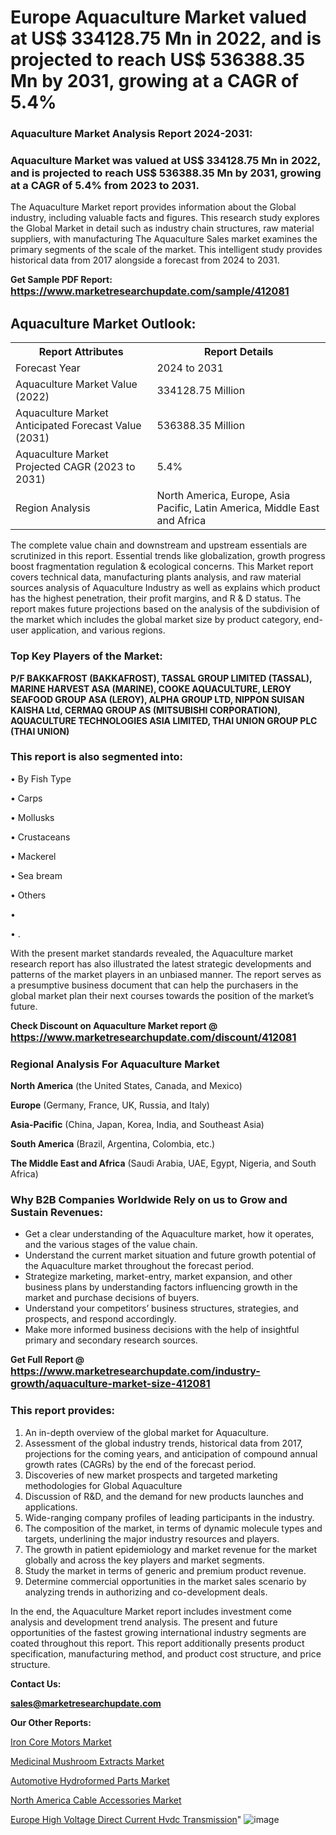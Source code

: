 # Europe Aquaculture Market valued at US$ 334128.75 Mn in 2022, and is projected to reach US$ 536388.35 Mn by 2031, growing at a CAGR of 5.4%

<strong><h3>Aquaculture Market Analysis Report 2024-2031:</h3></strong>

<strong><h3>Aquaculture Market was valued at US$ 334128.75 Mn in 2022, and is projected to reach US$ 536388.35 Mn by 2031, growing at a CAGR of 5.4% from 2023 to 2031.</h3></strong>

The Aquaculture Market report provides information about the Global industry, including valuable facts and figures. This research study explores the Global Market in detail such as industry chain structures, raw material suppliers, with manufacturing The Aquaculture Sales market examines the primary segments of the scale of the market. This intelligent study provides historical data from 2017 alongside a forecast from 2024 to 2031.

<strong>Get Sample PDF Report: <a href=https://www.marketresearchupdate.com/sample/412081><font size=3 color=#0000ff>https://www.marketresearchupdate.com/sample/412081</font></a></strong>

<html>
<body>

<h2>Aquaculture Market Outlook:</h2>

<table>
  <tr>
    <th>Report Attributes</th>
    <th>Report Details</th>
  </tr>
  <tr>
    <td>Forecast Year</td>
    <td>2024 to 2031</td>
  </tr>
  <tr>
    <td>Aquaculture Market Value (2022)</td>
    <td>334128.75 Million</td>
  </tr>
  <tr>
    <td>Aquaculture Market Anticipated Forecast Value (2031)</td>
    <td>536388.35 Million</td>
  </tr>
  <tr>
    <td>Aquaculture Market Projected CAGR (2023 to 2031)</td>
    <td>5.4%</td>
  </tr>
  <tr>
    <td>Region Analysis</td>
    <td>North America, Europe, Asia Pacific, Latin America, Middle East and Africa</td>
  </tr>
</table>

</body>
</html>

The complete value chain and downstream and upstream essentials are scrutinized in this report. Essential trends like globalization, growth progress boost fragmentation regulation &amp; ecological concerns. This Market report covers technical data, manufacturing plants analysis, and raw material sources analysis of Aquaculture Industry as well as explains which product has the highest penetration, their profit margins, and R & D status. The report makes future projections based on the analysis of the subdivision of the market which includes the global market size by product category, end-user application, and various regions.

<strong><h3>Top Key Players of the Market:</h3></strong>

<strong>P/F BAKKAFROST (BAKKAFROST), TASSAL GROUP LIMITED (TASSAL), MARINE HARVEST ASA (MARINE), COOKE AQUACULTURE, LEROY SEAFOOD GROUP ASA (LEROY), ALPHA GROUP LTD, NIPPON SUISAN KAISHA Ltd, CERMAQ GROUP AS (MITSUBISHI CORPORATION), AQUACULTURE TECHNOLOGIES ASIA LIMITED, THAI UNION GROUP PLC (THAI UNION)</strong>

<strong><h3>This report is also segmented into:</h3></strong>

• By Fish Type 

• Carps

• Mollusks

• Crustaceans

• Mackerel

• Sea bream

• Others

• 

• .

With the present market standards revealed, the Aquaculture market research report has also illustrated the latest strategic developments and patterns of the market players in an unbiased manner. The report serves as a presumptive business document that can help the purchasers in the global market plan their next courses towards the position of the market’s future.

<strong>Check Discount on Aquaculture Market report @ <a href=https://www.marketresearchupdate.com/discount/412081><font size=3 color=#0000ff>https://www.marketresearchupdate.com/discount/412081</font></a></strong>

<strong><h3>Regional Analysis For Aquaculture Market</h3></strong>

<strong>North America</strong> (the United States, Canada, and Mexico)

<strong>Europe</strong> (Germany, France, UK, Russia, and Italy)

<strong>Asia-Pacific</strong> (China, Japan, Korea, India, and Southeast Asia)

<strong>South America</strong> (Brazil, Argentina, Colombia, etc.)

<strong>The Middle East and Africa</strong> (Saudi Arabia, UAE, Egypt, Nigeria, and South Africa)

<strong><h3>Why B2B Companies Worldwide Rely on us to Grow and Sustain Revenues:</h3></strong>
<ul>
  <li>Get a clear understanding of the Aquaculture market, how it operates, and the various stages of the value chain.</li>
  <li>Understand the current market situation and future growth potential of the Aquaculture market throughout the forecast period.</li>
  <li>Strategize marketing, market-entry, market expansion, and other business plans by understanding factors influencing growth in the market and purchase decisions of buyers.</li>
  <li>Understand your competitors’ business structures, strategies, and prospects, and respond accordingly.</li>
  <li>Make more informed business decisions with the help of insightful primary and secondary research sources.</li>
</ul>

<strong>Get Full Report @ <a href=https://www.marketresearchupdate.com/industry-growth/aquaculture-market-size-412081><font size=3 color=#0000ff>https://www.marketresearchupdate.com/industry-growth/aquaculture-market-size-412081</font></a></strong>

<strong><h3>This report provides:</h3></strong>
<ol>
  <li>An in-depth overview of the global market for Aquaculture.</li>
  <li>Assessment of the global industry trends, historical data from 2017, projections for the coming years, and anticipation of compound annual growth rates (CAGRs) by the end of the forecast period.</li>
  <li>Discoveries of new market prospects and targeted marketing methodologies for Global Aquaculture</li>
  <li>Discussion of R&amp;D, and the demand for new products launches and applications.</li>
  <li>Wide-ranging company profiles of leading participants in the industry.</li>
  <li>The composition of the market, in terms of dynamic molecule types and targets, underlining the major industry resources and players.</li>
  <li>The growth in patient epidemiology and market revenue for the market globally and across the key players and market segments.</li>
  <li>Study the market in terms of generic and premium product revenue.</li>
  <li>Determine commercial opportunities in the market sales scenario by analyzing trends in authorizing and co-development deals.</li>
</ol>

In the end, the Aquaculture Market report includes investment come analysis and development trend analysis. The present and future opportunities of the fastest growing international industry segments are coated throughout this report. This report additionally presents product specification, manufacturing method, and product cost structure, and price structure.

<strong>Contact Us:</strong>

<strong>sales@marketresearchupdate.com</strong>

<strong>Our Other Reports:</strong>

<a href=https://www.linkedin.com/pulse/iron-core-motors-market-analysis-understanding-current>Iron Core Motors Market</a>

<a href=https://www.linkedin.com/pulse/medicinal-mushroom-extracts-market-size-analysis-leading>Medicinal Mushroom Extracts Market</a>

<a href=https://www.linkedin.com/pulse/automotive-hydroformed-parts-market-sizing-up-anticipating>Automotive Hydroformed Parts Market</a>

<a href=https://www.linkedin.com/pulse/north-america-cable-accessories-market-2023-2030>North America Cable Accessories Market</a>

<a href=https://www.linkedin.com/pulse/europe-high-voltage-direct-current-hvdc-transmission>Europe High Voltage Direct Current Hvdc Transmission</a>"
![image](https://github.com/rutujamande/Market-Report-Analysis/assets/158454097/14026ade-f7a5-4e32-8199-ff6faf2aec22)
